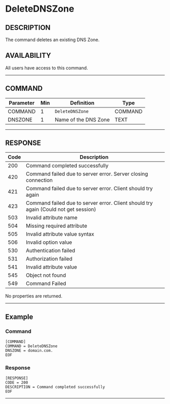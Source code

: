 # DeleteDNSZone

## DESCRIPTION
The command deletes an existing DNS Zone.

## AVAILABILITY
All users have access to this command.

----
## COMMAND

Parameter | Min | Definition | Type
---- | ---- | ---- | ----
COMMAND | 1 | `DeleteDNSZone` | COMMAND
DNSZONE | 1 | Name of the DNS Zone | TEXT

----
## RESPONSE

Code | Description
---- | ----
200 | Command completed successfully
420 | Command failed due to server error. Server closing connection
421 | Command failed due to server error. Client should try again
423 | Command failed due to server error. Client should try again (Could not get session)
503 | Invalid attribute name
504 | Missing required attribute
505 | Invalid attribute value syntax
506 | Invalid option value
530 | Authentication failed
531 | Authorization failed
541 | Invalid attribute value
545 | Object not found
549 | Command Failed

No properties are returned.

----
## Example

### Command

```
[COMMAND]
COMMAND = DeleteDNSZone
DNSZONE = domain.com.
EOF
```
### Response

```
[RESPONSE]
CODE = 200
DESCRIPTION = Command completed successfully
EOF
```

----
